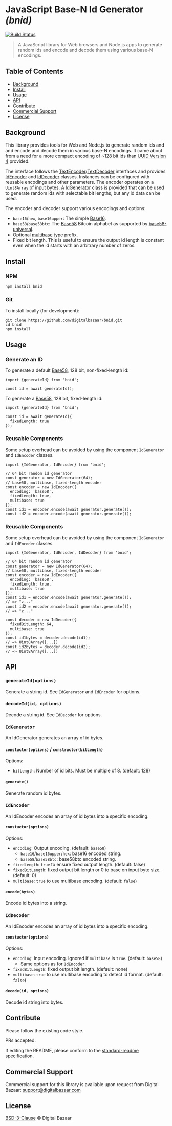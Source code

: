 # JavaScript Base-N Id Generator _(bnid)_

[![Build Status](https://travis-ci.org/digitalbazaar/bnid.png?branch=master)](https://travis-ci.org/digitalbazaar/bnid)

> A JavaScript library for Web browsers and Node.js apps to generate random
> ids and encode and decode them using various base-N encodings.

## Table of Contents

- [Background](#background)
- [Install](#install)
- [Usage](#usage)
- [API](#api)
- [Contribute](#contribute)
- [Commercial Support](#commercial-support)
- [License](#license)

## Background

This library provides tools for Web and Node.js to generate random ids and and
encode and decode them in various base-N encodings. It came about from a need
for a more compact encoding of ~128 bit ids than [UUID Version 4][] provided.

The interface follows the [TextEncoder][]/[TextDecoder][] interfaces and
provides [IdEncoder](#idencoder) and [IdDecoder](#iddecoder) classes. Instances
can be configured with reusable encodings and other parameters. The encoder
operates on a `Uint8Array` of input bytes. A [IdGenerator](#idgenerator) class
is provided that can be used to generate random ids with selectable bit
lengths, but any id data can be used.

The encoder and decoder support various encodings and options:

- `base16`/`hex`, `base16upper`: The simple [Base16][].
- `base58`/`base58btc`: The [Base58][] Bitcoin alphabet as supported by
  [base58-universal][].
- Optional [multibase][] type prefix.
- Fixed bit length. This is useful to ensure the output id length is constant
  even when the id starts with an arbitrary number of zeros.

## Install

### NPM

```
npm install bnid
```

### Git

To install locally (for development):

```
git clone https://github.com/digitalbazaar/bnid.git
cd bnid
npm install
```

## Usage

### Generate an ID

To generate a default [Base58][], 128 bit, non-fixed-length id:

```
import {generateId} from 'bnid';

const id = await generateId();
```

To generate a [Base58][], 128 bit, fixed-length id:

```
import {generateId} from 'bnid';

const id = await generateId({
  fixedLength: true
});
```

### Reusable Components

Some setup overhead can be avoided by using the component `IdGenerator` and
`IdEncoder` classes.

```
import {IdGenerator, IdEncoder} from 'bnid';

// 64 bit random id generator
const generator = new IdGenerator(64);
// base58, multibase, fixed-length encoder
const encoder = new IdEncoder({
  encoding: 'base58',
  fixedLength: true,
  multibase: true
});
const id1 = encoder.encode(await generator.generate());
const id2 = encoder.encode(await generator.generate());
```

### Reusable Components

Some setup overhead can be avoided by using the component `IdGenerator` and
`IdEncoder` classes.

```
import {IdGenerator, IdEncoder, IdDecoder} from 'bnid';

// 64 bit random id generator
const generator = new IdGenerator(64);
// base58, multibase, fixed-length encoder
const encoder = new IdEncoder({
  encoding: 'base58',
  fixedLength: true,
  multibase: true
});
const id1 = encoder.encode(await generator.generate());
// => "z..."
const id2 = encoder.encode(await generator.generate());
// => "z..."

const decoder = new IdDecoder({
  fixedBitLength: 64,
  multibase: true
});
const id1bytes = decoder.decode(id1);
// => Uint8Array([...])
const id2bytes = decoder.decode(id2);
// => Uint8Array([...])
```

## API

### `generateId(options)`

Generate a string id. See `IdGenerator` and `IdEncoder` for options.

### `decodeId(id, options)`

Decode a string id. See `IdDecoder` for options.

### `IdGenerator`

An IdGenerator generates an array of id bytes.

#### `constuctor(options)` / `constructor(bitLength)`

Options:
- `bitLength`: Number of id bits. Must be multiple of 8. (default: 128)

#### `generate()`

Generate random id bytes.

### `IdEncoder`

An IdEncoder encodes an array of id bytes into a specific encoding.

#### `constuctor(options)`

Options:
- `encoding`: Output encoding. (default: `base58`)
  - `base16`/`base16upper`/`hex`: base16 encoded string.
  - `base58`/`base58btc`: base58btc encoded string.
- `fixedLength`: `true` to ensure fixed output length. (default: false)
- `fixedBitLength`: fixed output bit length or 0 to base on input byte size.
  (default: 0)
- `multibase`: `true` to use multibase encoding. (default: `false`)

#### `encode(bytes)`

Encode id bytes into a string.

### `IdDecoder`

An IdEncoder encodes an array of id bytes into a specific encoding.

#### `constuctor(options)`

Options:
- `encoding`: Input encoding. Ignored if `multibase` is `true`. (default:
  `base58`)
  - Same options as for `IdEncoder`.
- `fixedBitLength`: fixed output bit length.  (default: none)
- `multibase`: `true` to use multibase encoding to detect id format. (default:
  `false`)

#### `decode(id, options)`

Decode id string into bytes.

## Contribute

Please follow the existing code style.

PRs accepted.

If editing the README, please conform to the
[standard-readme](https://github.com/RichardLitt/standard-readme) specification.

## Commercial Support

Commercial support for this library is available upon request from
Digital Bazaar: support@digitalbazaar.com

## License

[BSD-3-Clause](LICENSE.md) © Digital Bazaar

[Base16]: https://en.wikipedia.org/wiki/Base16
[Base58]: https://en.wikipedia.org/wiki/Base58
[TextDecoder]: https://developer.mozilla.org/en-US/docs/Web/API/TextEncoder
[TextEncoder]: https://developer.mozilla.org/en-US/docs/Web/API/TextDecoder
[UUID Version 4]: https://en.wikipedia.org/wiki/Universally_unique_identifier#Version_4_(random)
[base58-universal]: https://github.com/digitalbazaar/base58-universal
[multibase]: https://github.com/multiformats/multibase

